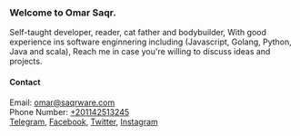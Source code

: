 ### Welcome to Omar Saqr.
Self-taught developer, reader, cat father and bodybuilder, With good experience ins software enginnering including (Javascript, Golang, Python, Java and scala), Reach me in case you're willing to discuss ideas and projects.  

#### Contact 
Email: [omar@saqrware.com](mailto:omar@saqrware.com)  
Phone Number: [+201142513245](tel:+201142513245)  
[Telegram](https://t.me/saqrware), [Facebook](https://fb.me/saqrware), [Twitter](https://twitter.com/SaqrWare), [Instagram](https://www.instagram.com/saqrware)
